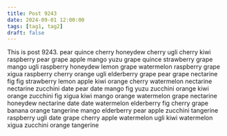 ```yaml
---
title: Post 9243
date: 2024-09-01 12:00:00
tags: [tag1, tag2]
draft: false
---
```

This is post 9243.
pear
quince
cherry
honeydew
cherry
ugli
cherry
kiwi
raspberry
pear
grape
apple
mango
yuzu
grape
quince
strawberry
grape
mango
ugli
raspberry
honeydew
lemon
grape
watermelon
raspberry
grape
xigua
raspberry
cherry
orange
ugli
elderberry
grape
pear
grape
nectarine
fig
fig
strawberry
lemon
apple
kiwi
orange
cherry
watermelon
nectarine
nectarine
zucchini
date
pear
date
mango
fig
yuzu
zucchini
orange
kiwi
orange
zucchini
fig
xigua
kiwi
mango
orange
watermelon
grape
nectarine
honeydew
nectarine
date
date
watermelon
elderberry
fig
cherry
grape
banana
orange
tangerine
mango
elderberry
pear
apple
zucchini
tangerine
raspberry
ugli
date
grape
cherry
apple
watermelon
ugli
kiwi
watermelon
xigua
zucchini
orange
tangerine

